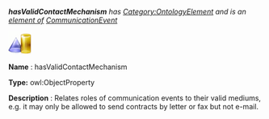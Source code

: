 ___hasValidContactMechanism__ 
 has
 [Category:OntologyElement](../../Category/OntologyElement "Category:OntologyElement") 
 and is an
 [element of](../../Property/ElementOf "Property:ElementOf") 
[CommunicationEvent](../../Submissions/CommunicationEvent "Submissions:CommunicationEvent")_




  





[![ObjectProperty](../public/images/thumb/c/c3/ObjectProperty.gif/45px-ObjectProperty.gif)](../../Image/ObjectProperty.gif "ObjectProperty")


__Name__ 
 : hasValidContactMechanism
 



__Type:__ 
 owl:ObjectProperty
 



__Description__ 
 : Relates roles of communication events to their valid mediums, e.g. it may only be allowed to send contracts by letter or fax but not e-mail.